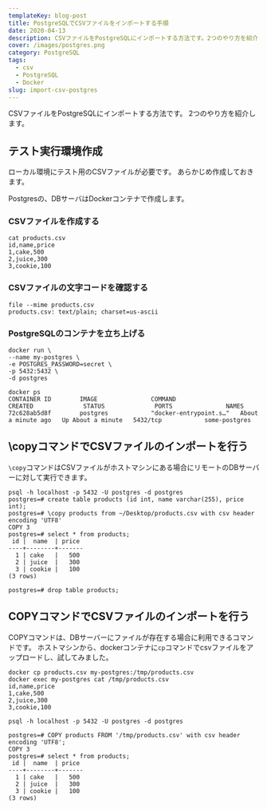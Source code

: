 ```yaml
---
templateKey: blog-post
title: PostgreSQLでCSVファイルをインポートする手順
date: 2020-04-13
description: CSVファイルをPostgreSQLにインポートする方法です。2つのやり方を紹介します。
cover: /images/postgres.png
category: PostgreSQL
tags: 
  - csv
  - PostgreSQL
  - Docker
slug: import-csv-postgres
---
```


CSVファイルをPostgreSQLにインポートする方法です。
2つのやり方を紹介します。

## テスト実行環境作成

ローカル環境にテスト用のCSVファイルが必要です。
あらかじめ作成しておきます。

Postgresの、DBサーバはDockerコンテナで作成します。

### CSVファイルを作成する

```shell
cat products.csv
id,name,price
1,cake,500
2,juice,300
3,cookie,100
```

### CSVファイルの文字コードを確認する

```shell
file --mime products.csv
products.csv: text/plain; charset=us-ascii
```

### PostgreSQLのコンテナを立ち上げる

```shell
docker run \
--name my-postgres \
-e POSTGRES_PASSWORD=secret \
-p 5432:5432 \
-d postgres

docker ps
CONTAINER ID        IMAGE               COMMAND                  CREATED              STATUS              PORTS               NAMES
72c628ab5d8f        postgres            "docker-entrypoint.s…"   About a minute ago   Up About a minute   5432/tcp            some-postgres
```

## \copyコマンドでCSVファイルのインポートを行う

`\copy`コマンドはCSVファイルがホストマシンにある場合にリモートのDBサーバーに対して実行できます。

```shell
psql -h localhost -p 5432 -U postgres -d postgres
postgres=# create table products (id int, name varchar(255), price int);
postgres=# \copy products from ~/Desktop/products.csv with csv header encoding 'UTF8'
COPY 3
postgres=# select * from products;
 id |  name  | price
----+--------+-------
  1 | cake   |   500
  2 | juice  |   300
  3 | cookie |   100
(3 rows)
```

```shell
postgres=# drop table products;
```

## COPYコマンドでCSVファイルのインポートを行う

COPYコマンドは、DBサーバーにファイルが存在する場合に利用できるコマンドです。
ホストマシンから、dockerコンテナに`cp`コマンドでcsvファイルをアップロードし、試してみました。

```shell
docker cp products.csv my-postgres:/tmp/products.csv
docker exec my-postgres cat /tmp/products.csv
id,name,price
1,cake,500
2,juice,300
3,cookie,100
```

```shell
psql -h localhost -p 5432 -U postgres -d postgres
```

```shell
postgres=# COPY products FROM '/tmp/products.csv' with csv header encoding 'UTF8';
COPY 3
postgres=# select * from products;
 id |  name  | price
----+--------+-------
  1 | cake   |   500
  2 | juice  |   300
  3 | cookie |   100
(3 rows)
```
